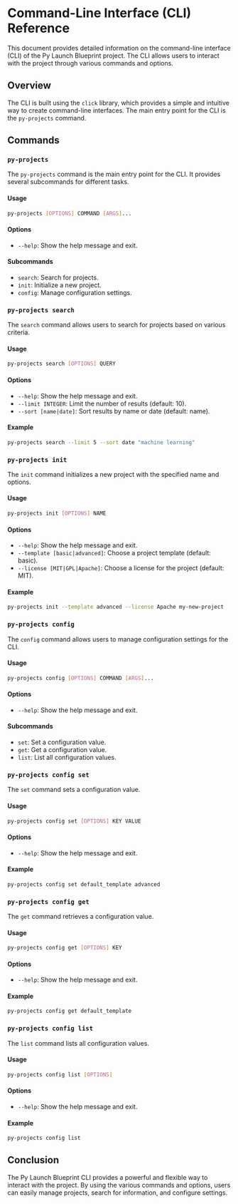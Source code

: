 # Command-Line Interface (CLI) Reference

This document provides detailed information on the command-line interface (CLI) of the Py Launch Blueprint project. The CLI allows users to interact with the project through various commands and options.

## Overview

The CLI is built using the `click` library, which provides a simple and intuitive way to create command-line interfaces. The main entry point for the CLI is the `py-projects` command.

## Commands

### `py-projects`

The `py-projects` command is the main entry point for the CLI. It provides several subcommands for different tasks.

#### Usage

```bash
py-projects [OPTIONS] COMMAND [ARGS]...
```

#### Options

- `--help`: Show the help message and exit.

#### Subcommands

- `search`: Search for projects.
- `init`: Initialize a new project.
- `config`: Manage configuration settings.

### `py-projects search`

The `search` command allows users to search for projects based on various criteria.

#### Usage

```bash
py-projects search [OPTIONS] QUERY
```

#### Options

- `--help`: Show the help message and exit.
- `--limit INTEGER`: Limit the number of results (default: 10).
- `--sort [name|date]`: Sort results by name or date (default: name).

#### Example

```bash
py-projects search --limit 5 --sort date "machine learning"
```

### `py-projects init`

The `init` command initializes a new project with the specified name and options.

#### Usage

```bash
py-projects init [OPTIONS] NAME
```

#### Options

- `--help`: Show the help message and exit.
- `--template [basic|advanced]`: Choose a project template (default: basic).
- `--license [MIT|GPL|Apache]`: Choose a license for the project (default: MIT).

#### Example

```bash
py-projects init --template advanced --license Apache my-new-project
```

### `py-projects config`

The `config` command allows users to manage configuration settings for the CLI.

#### Usage

```bash
py-projects config [OPTIONS] COMMAND [ARGS]...
```

#### Options

- `--help`: Show the help message and exit.

#### Subcommands

- `set`: Set a configuration value.
- `get`: Get a configuration value.
- `list`: List all configuration values.

### `py-projects config set`

The `set` command sets a configuration value.

#### Usage

```bash
py-projects config set [OPTIONS] KEY VALUE
```

#### Options

- `--help`: Show the help message and exit.

#### Example

```bash
py-projects config set default_template advanced
```

### `py-projects config get`

The `get` command retrieves a configuration value.

#### Usage

```bash
py-projects config get [OPTIONS] KEY
```

#### Options

- `--help`: Show the help message and exit.

#### Example

```bash
py-projects config get default_template
```

### `py-projects config list`

The `list` command lists all configuration values.

#### Usage

```bash
py-projects config list [OPTIONS]
```

#### Options

- `--help`: Show the help message and exit.

#### Example

```bash
py-projects config list
```

## Conclusion

The Py Launch Blueprint CLI provides a powerful and flexible way to interact with the project. By using the various commands and options, users can easily manage projects, search for information, and configure settings.
